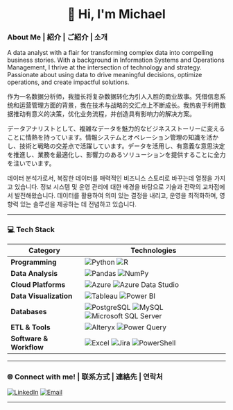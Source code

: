<h1 align="center">👋 Hi, I'm Michael</h1>

### About Me | 紹介 | ご紹介 | 소개
A data analyst with a flair for transforming complex data into compelling business stories. With a background in Information Systems and Operations Management, I thrive at the intersection of technology and strategy. Passionate about using data to drive meaningful decisions, optimize operations, and create impactful solutions.

作为一名数据分析师，我擅长将复杂数据转化为引人入胜的商业故事。凭借信息系统和运营管理方面的背景，我在技术与战略的交汇点上不断成长。我热衷于利用数据推动有意义的决策，优化业务流程，并创造具有影响力的解决方案。

データアナリストとして、複雑なデータを魅力的なビジネスストーリーに変えることに情熱を持っています。情報システムとオペレーション管理の知識を活かし、技術と戦略の交差点で活躍しています。データを活用し、有意義な意思決定を推進し、業務を最適化し、影響力のあるソリューションを提供することに全力を注いでいます。

데이터 분석가로서, 복잡한 데이터를 매력적인 비즈니스 스토리로 바꾸는데 열정을 가지고 있습니다. 정보 시스템 및 운영 관리에 대한 배경을 바탕으로 기술과 전략의 교차점에서 발전해왔습니다. 데이터를 활용하여 의미 있는 결정을 내리고, 운영을 최적화하며, 영향력 있는 솔루션을 제공하는 데 전념하고 있습니다.

---

### 💻 Tech Stack
| **Category**            | **Technologies**                                                                                                                                                                       |
|-------------------------|----------------------------------------------------------------------------------------------------------------------------------------------------------------------------------------|
| **Programming**         | ![Python](https://img.shields.io/badge/python-3670A0?style=flat&logo=python&logoColor=ffdd54) ![R](https://img.shields.io/badge/r-276DC3?style=flat&logo=r&logoColor=white)             |
| **Data Analysis**       | ![Pandas](https://img.shields.io/badge/Pandas-150458?style=flat&logo=pandas&logoColor=white) ![NumPy](https://img.shields.io/badge/NumPy-013243?style=flat&logo=numpy&logoColor=white) |
| **Cloud Platforms**     | ![Azure](https://img.shields.io/badge/Azure-0078D4?style=flat&logo=microsoft-azure&logoColor=white) ![Azure Data Studio](https://img.shields.io/badge/Azure%20Data%20Studio-0078D4?style=flat&logo=microsoft&logoColor=white) |
| **Data Visualization**  | ![Tableau](https://img.shields.io/badge/Tableau-E97627?style=flat&logo=Tableau&logoColor=white) ![Power BI](https://img.shields.io/badge/Power_BI-F2C811?style=flat&logo=powerbi)     |
| **Databases**           | ![PostgreSQL](https://img.shields.io/badge/postgres-%23316192.svg?style=flat&logo=postgresql&logoColor=white) ![MySQL](https://img.shields.io/badge/mysql-%2300000f.svg?style=flat&logo=mysql&logoColor=white) ![Microsoft SQL Server](https://img.shields.io/badge/sql%20server-CC2927?style=flat&logo=microsoft-sql-server&logoColor=white) |
| **ETL & Tools**         | ![Alteryx](https://img.shields.io/badge/Alteryx-222222?style=flat&logo=alteryx&logoColor=white) ![Power Query](https://img.shields.io/badge/Power_Query-0078D4?style=flat&logo=microsoft&logoColor=white) |
| **Software & Workflow** | ![Excel](https://img.shields.io/badge/Excel-217346?style=flat&logo=microsoft-excel&logoColor=white) ![Jira](https://img.shields.io/badge/Jira-0052CC?style=flat&logo=Jira&logoColor=white) ![PowerShell](https://img.shields.io/badge/PowerShell-5391FE?style=flat&logo=powershell&logoColor=white) |

---

### 🌐 Connect with me! | 联系方式 | 連絡先 | 연락처
[![LinkedIn](https://img.shields.io/badge/LinkedIn-%230077B5.svg?logo=linkedin&logoColor=white)](https://linkedin.com/in/mneang) [![Email](https://img.shields.io/badge/Email-mikeyneang11@gmail.com-red)](mailto:mikeyneang11@gmail.com)

---

